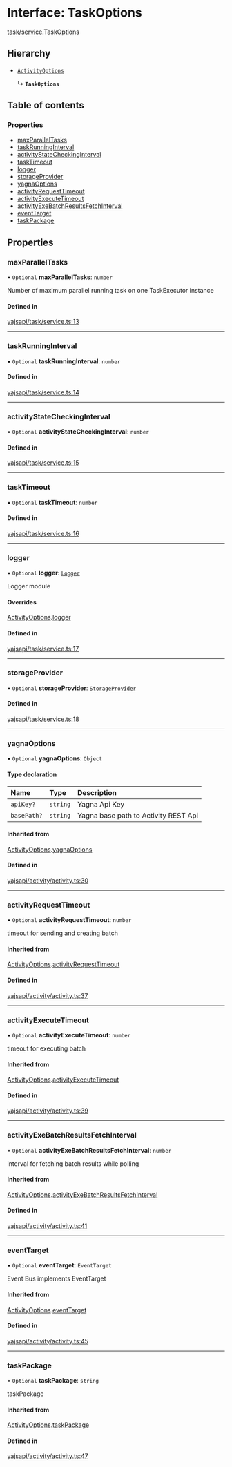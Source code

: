 # Interface: TaskOptions

[task/service](../modules/task_service.md).TaskOptions

## Hierarchy

- [`ActivityOptions`](activity_activity.ActivityOptions.md)

  ↳ **`TaskOptions`**

## Table of contents

### Properties

- [maxParallelTasks](task_service.TaskOptions.md#maxparalleltasks)
- [taskRunningInterval](task_service.TaskOptions.md#taskrunninginterval)
- [activityStateCheckingInterval](task_service.TaskOptions.md#activitystatecheckinginterval)
- [taskTimeout](task_service.TaskOptions.md#tasktimeout)
- [logger](task_service.TaskOptions.md#logger)
- [storageProvider](task_service.TaskOptions.md#storageprovider)
- [yagnaOptions](task_service.TaskOptions.md#yagnaoptions)
- [activityRequestTimeout](task_service.TaskOptions.md#activityrequesttimeout)
- [activityExecuteTimeout](task_service.TaskOptions.md#activityexecutetimeout)
- [activityExeBatchResultsFetchInterval](task_service.TaskOptions.md#activityexebatchresultsfetchinterval)
- [eventTarget](task_service.TaskOptions.md#eventtarget)
- [taskPackage](task_service.TaskOptions.md#taskpackage)

## Properties

### maxParallelTasks

• `Optional` **maxParallelTasks**: `number`

Number of maximum parallel running task on one TaskExecutor instance

#### Defined in

[yajsapi/task/service.ts:13](https://github.com/golemfactory/yajsapi/blob/dec68b9/yajsapi/task/service.ts#L13)

___

### taskRunningInterval

• `Optional` **taskRunningInterval**: `number`

#### Defined in

[yajsapi/task/service.ts:14](https://github.com/golemfactory/yajsapi/blob/dec68b9/yajsapi/task/service.ts#L14)

___

### activityStateCheckingInterval

• `Optional` **activityStateCheckingInterval**: `number`

#### Defined in

[yajsapi/task/service.ts:15](https://github.com/golemfactory/yajsapi/blob/dec68b9/yajsapi/task/service.ts#L15)

___

### taskTimeout

• `Optional` **taskTimeout**: `number`

#### Defined in

[yajsapi/task/service.ts:16](https://github.com/golemfactory/yajsapi/blob/dec68b9/yajsapi/task/service.ts#L16)

___

### logger

• `Optional` **logger**: [`Logger`](utils_logger.Logger.md)

Logger module

#### Overrides

[ActivityOptions](activity_activity.ActivityOptions.md).[logger](activity_activity.ActivityOptions.md#logger)

#### Defined in

[yajsapi/task/service.ts:17](https://github.com/golemfactory/yajsapi/blob/dec68b9/yajsapi/task/service.ts#L17)

___

### storageProvider

• `Optional` **storageProvider**: [`StorageProvider`](storage_provider.StorageProvider.md)

#### Defined in

[yajsapi/task/service.ts:18](https://github.com/golemfactory/yajsapi/blob/dec68b9/yajsapi/task/service.ts#L18)

___

### yagnaOptions

• `Optional` **yagnaOptions**: `Object`

#### Type declaration

| Name | Type | Description |
| :------ | :------ | :------ |
| `apiKey?` | `string` | Yagna Api Key |
| `basePath?` | `string` | Yagna base path to Activity REST Api |

#### Inherited from

[ActivityOptions](activity_activity.ActivityOptions.md).[yagnaOptions](activity_activity.ActivityOptions.md#yagnaoptions)

#### Defined in

[yajsapi/activity/activity.ts:30](https://github.com/golemfactory/yajsapi/blob/dec68b9/yajsapi/activity/activity.ts#L30)

___

### activityRequestTimeout

• `Optional` **activityRequestTimeout**: `number`

timeout for sending and creating batch

#### Inherited from

[ActivityOptions](activity_activity.ActivityOptions.md).[activityRequestTimeout](activity_activity.ActivityOptions.md#activityrequesttimeout)

#### Defined in

[yajsapi/activity/activity.ts:37](https://github.com/golemfactory/yajsapi/blob/dec68b9/yajsapi/activity/activity.ts#L37)

___

### activityExecuteTimeout

• `Optional` **activityExecuteTimeout**: `number`

timeout for executing batch

#### Inherited from

[ActivityOptions](activity_activity.ActivityOptions.md).[activityExecuteTimeout](activity_activity.ActivityOptions.md#activityexecutetimeout)

#### Defined in

[yajsapi/activity/activity.ts:39](https://github.com/golemfactory/yajsapi/blob/dec68b9/yajsapi/activity/activity.ts#L39)

___

### activityExeBatchResultsFetchInterval

• `Optional` **activityExeBatchResultsFetchInterval**: `number`

interval for fetching batch results while polling

#### Inherited from

[ActivityOptions](activity_activity.ActivityOptions.md).[activityExeBatchResultsFetchInterval](activity_activity.ActivityOptions.md#activityexebatchresultsfetchinterval)

#### Defined in

[yajsapi/activity/activity.ts:41](https://github.com/golemfactory/yajsapi/blob/dec68b9/yajsapi/activity/activity.ts#L41)

___

### eventTarget

• `Optional` **eventTarget**: `EventTarget`

Event Bus implements EventTarget

#### Inherited from

[ActivityOptions](activity_activity.ActivityOptions.md).[eventTarget](activity_activity.ActivityOptions.md#eventtarget)

#### Defined in

[yajsapi/activity/activity.ts:45](https://github.com/golemfactory/yajsapi/blob/dec68b9/yajsapi/activity/activity.ts#L45)

___

### taskPackage

• `Optional` **taskPackage**: `string`

taskPackage

#### Inherited from

[ActivityOptions](activity_activity.ActivityOptions.md).[taskPackage](activity_activity.ActivityOptions.md#taskpackage)

#### Defined in

[yajsapi/activity/activity.ts:47](https://github.com/golemfactory/yajsapi/blob/dec68b9/yajsapi/activity/activity.ts#L47)
